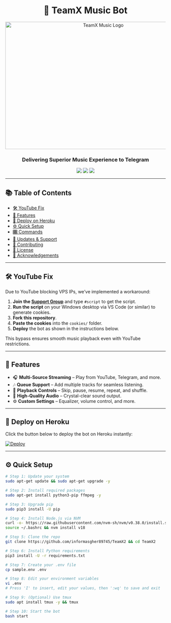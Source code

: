 <h1 align="center">🎵 TeamX Music Bot</h1>

<p align="center">
  <img src="https://files.catbox.moe/hxzqbf.jpg" alt="TeamX Music Logo" width="600" height="400">
</p>

<h3 align="center">Delivering Superior Music Experience to Telegram</h3>

<p align="center">
  <a href="https://t.me/TeamsXchat"><img src="https://img.shields.io/badge/Support-Group-blue?style=for-the-badge&logo=telegram"></a>
  <a href="https://t.me/TeamXUpdate"><img src="https://img.shields.io/badge/Updates-Channel-blue?style=for-the-badge&logo=telegram"></a>
  <a href="https://github.com/informasgher89745/TeamX2/blob/main/LICENSE"><img src="https://img.shields.io/github/license/informasgher89745/TeamX2?style=for-the-badge"></a>
</p>

---

## 📚 Table of Contents

- [🛠 YouTube Fix](#-youtube-fix)
- [🌟 Features](#-features)
- [🚀 Deploy on Heroku](#-deploy-on-heroku)
- [⚙️ Quick Setup](#️-quick-setup)
- [🎛 Commands](#-commands)
- [🔄 Updates & Support](#-updates--support)
- [🤝 Contributing](#-contributing)
- [📜 License](#-license)
- [🙏 Acknowledgements](#-acknowledgements)

---

## 🛠 YouTube Fix

Due to YouTube blocking VPS IPs, we’ve implemented a workaround:

1. **Join the [Support Group](https://t.me/TeamsXchat)** and type `#script` to get the script.
2. **Run the script** on your Windows desktop via VS Code (or similar) to generate cookies.
3. **Fork this repository**.
4. **Paste the cookies** into the `cookies/` folder.
5. **Deploy** the bot as shown in the instructions below.

This bypass ensures smooth music playback even with YouTube restrictions.

---

## 🌟 Features

- 🎧 **Multi-Source Streaming** – Play from YouTube, Telegram, and more.
- 🎶 **Queue Support** – Add multiple tracks for seamless listening.
- 🔁 **Playback Controls** – Skip, pause, resume, repeat, and shuffle.
- 📢 **High-Quality Audio** – Crystal-clear sound output.
- ⚙️ **Custom Settings** – Equalizer, volume control, and more.

---

## 🚀 Deploy on Heroku

Click the button below to deploy the bot on Heroku instantly:

[![Deploy](https://www.herokucdn.com/deploy/button.svg)](https://dashboard.heroku.com/new?template=https://github.com/strad-dev131/TeamXmusic)

---

## ⚙️ Quick Setup

```bash
# Step 1: Update your system
sudo apt-get update && sudo apt-get upgrade -y

# Step 2: Install required packages
sudo apt-get install python3-pip ffmpeg -y

# Step 3: Upgrade pip
sudo pip3 install -U pip

# Step 4: Install Node.js via NVM
curl -o- https://raw.githubusercontent.com/nvm-sh/nvm/v0.38.0/install.sh | bash
source ~/.bashrc && nvm install v18

# Step 5: Clone the repo
git clone https://github.com/informasgher89745/TeamX2 && cd TeamX2

# Step 6: Install Python requirements
pip3 install -U -r requirements.txt

# Step 7: Create your .env file
cp sample.env .env

# Step 8: Edit your environment variables
vi .env
# Press 'I' to insert, edit your values, then ':wq' to save and exit

# Step 9: (Optional) Use tmux
sudo apt install tmux -y && tmux

# Step 10: Start the bot
bash start
